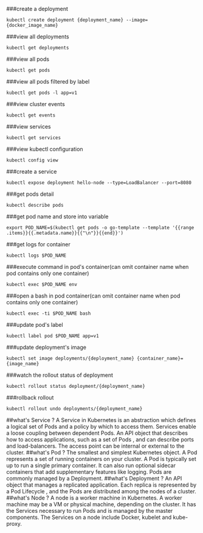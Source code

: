 ###create a deployment
```
kubectl create deployment {deployment_name} --image={docker_image_name}
```
###view all deployments
```
kubectl get deployments
```
###view all pods
```
kubectl get pods
```
###view all pods filtered by label
```
kubectl get pods -l app=v1
```
###view cluster events
```
kubectl get events
```
###view services
```
kubectl get services
```
###view kubectl configuration
```
kubectl config view
```
###create a service
```
kubectl expose deployment hello-node --type=LoadBalancer --port=8080
```
###get pods detail
```
kubectl describe pods
```
###get pod name and store into variable
```
export POD_NAME=$(kubectl get pods -o go-template --template '{{range .items}}{{.metadata.name}}{{"\n"}}{{end}}')
```
###get logs for container
```
kubectl logs $POD_NAME
```
###execute command in pod's container(can omit container name when pod contains only one container)
```
kubectl exec $POD_NAME env
```
###open a bash in pod container(can omit container name when pod contains only one container)
```
kubectl exec -ti $POD_NAME bash
```
###update pod's label
```
kubectl label pod $POD_NAME app=v1
```
###update deployment's image
```
kubectl set image deployments/{deployment_name} {container_name}={image_name}
```
###watch the rollout status of deployment
```
kubectl rollout status deployment/{deployment_name}
```
###rollback rollout
```
kubectl rollout undo deployments/{deployment_name}
```
##what's Service ?
A Service in Kubernetes is an abstraction which defines a logical set of Pods and a policy by which to access them.
Services enable a loose coupling between dependent Pods.
An API object that describes how to access applications, such as a set of Pods , and can describe ports and load-balancers.
The access point can be internal or external to the cluster.
 ##what's Pod ?
The smallest and simplest Kubernetes object. A Pod represents a set of running containers on your cluster.
A Pod is typically set up to run a single primary container. 
It can also run optional sidecar containers that add supplementary features like logging.
Pods are commonly managed by a Deployment.
 ##what's Deployment ?
 An API object that manages a replicated application.
 Each replica is represented by a Pod Lifecycle , and the Pods are distributed among the nodes of a cluster.
 ##what's Node ?
A node is a worker machine in Kubernetes.
A worker machine may be a VM or physical machine, depending on the cluster.
It has the Services necessary to run Pods and is managed by the master components.
The Services on a node include Docker, kubelet and kube-proxy.